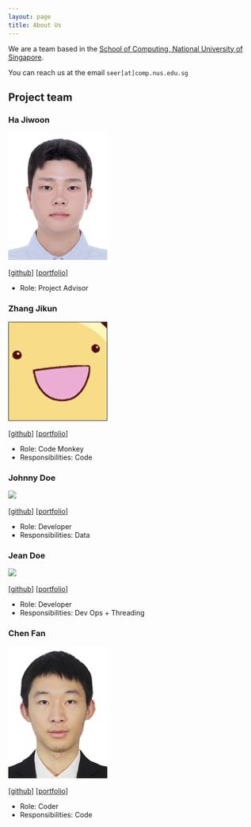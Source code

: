 ```yaml
---
layout: page
title: About Us
---
```


We are a team based in the [School of Computing, National University of Singapore](https://www.comp.nus.edu.sg).

You can reach us at the email `seer[at]comp.nus.edu.sg`

## Project team

### Ha Jiwoon

<img src="images/juneha1120.png" width="200px">

[[github](https://github.com/juneha1120)]
[[portfolio](team/juneha1120.md)]

* Role: Project Advisor

### Zhang Jikun

<img src="images/caando.png" width="200px">

[[github](http://github.com/caando)]
[[portfolio](team/caando.md)]

* Role: Code Monkey
* Responsibilities: Code

### Johnny Doe

<img src="images/johndoe.png" width="200px">

[[github](http://github.com/johndoe)] [[portfolio](team/johndoe.md)]

* Role: Developer
* Responsibilities: Data

### Jean Doe

<img src="images/johndoe.png" width="200px">

[[github](http://github.com/johndoe)]
[[portfolio](team/johndoe.md)]

* Role: Developer
* Responsibilities: Dev Ops + Threading

### Chen Fan

<img src="images/chi-me.png" width="200px">

[[github](http://github.com/chi-me)]
[[portfolio](team/chi-me.md)]

* Role: Coder
* Responsibilities: Code
